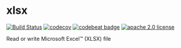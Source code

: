 # xlsx

[![Build Status](https://www.travis-ci.org/stackerzzq/xlsx.svg?branch=master)](https://www.travis-ci.org/stackerzzq/xlsx)
[![codecov](https://codecov.io/gh/stackerzzq/xlsx/branch/master/graph/badge.svg)](https://codecov.io/gh/stackerzzq/xlsx)
[![codebeat badge](https://codebeat.co/badges/4bb8e766-e58c-4d7d-8749-4c05477e4269)](https://codebeat.co/projects/github-com-stackerzzq-xlsx-master)
[![apache 2.0 license](https://img.shields.io/badge/license-apache-2.0.svg)](https://img.shields.io/badge/license-apache-2.0.svg)

Read or write Microsoft Excel™ (XLSX) file
